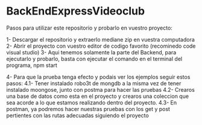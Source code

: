 # BackEndExpressVideoclub

Pasos para utilizar este repositorio y probarlo en vuestro proyecto:


1- Descargar el repositorio y extraerlo mediane zip en vuestra computadora
2- Abrir el proyecto con vuestro editor de codigo favorito (recominedo code visual studio)
3- Aqui tenemos solamente la parte del Backend, para ejecutarlo y probarlo, basta con ejecutar el comando en el terminal del programa,
npm start

4- Para que la prueba tenga efecto y podais ver los ejemplos seguir estos pasos:
  4.1- Tener instalado robo3t de mongdb a la misma vez de tener instalado moongose, junto con postma para hacer las pruebas
  4.2- Crearos una base de datos como esta en el proyecto y crearos una coleccion que sea acorde a lo que  estamos realizando
  dentro del proyecto.
  4.3- En postman, ya podremos hacer nuestras pruebas con los get y post pertientes con las rutas adecuadas siguiendo el proyecto
